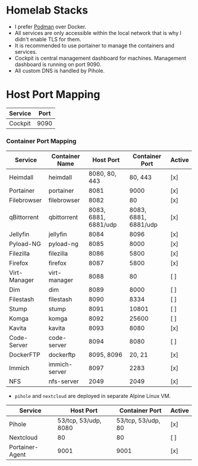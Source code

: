 # Homelab Stacks
- I prefer [Podman](https://podman.io) over Docker.
- All services are only accessible within the local network that is why I didn't enable TLS for them.
- It is recommended to use portainer to manage the containers and services.
- Cockpit is central management dashboard for machines. Management dashboard is running on port 9090.
- All custom DNS is handled by Pihole.

# Host Port Mapping
| Service           | Port                 |
|-------------------|----------------------|
| Cockpit           | 9090                 |

### Container Port Mapping
| Service           | Container Name | Host Port            | Container Port        | Active |
|-------------------|----------------|----------------------|-----------------------|--------|
| Heimdall          | heimdall       | 8080, 80, 443        | 80, 443               | [x]    |
| Portainer         | portainer      | 8081                 | 9000                  | [x]    |
| Filebrowser       | filebrowser    | 8082                 | 80                    | [x]    |
| qBittorrent       | qbittorrent    | 8083, 6881, 6881/udp | 8083, 6881, 6881/udp  | [x]    |
| Jellyfin          | jellyfin       | 8084                 | 8096                  | [x]    |
| Pyload-NG         | pyload-ng      | 8085                 | 8000                  | [x]    |
| Filezilla         | filezilla      | 8086                 | 5800                  | [x]    |
| Firefox           | firefox        | 8087                 | 5800                  | [x]    |
| Virt-Manager      | virt-manager   | 8088                 | 80                    | [ ]    |
| Dim               | dim            | 8089                 | 8000                  | [ ]    |
| Filestash         | filestash      | 8090                 | 8334                  | [ ]    |
| Stump             | stump          | 8091                 | 10801                 | [ ]    |
| Komga             | komga          | 8092                 | 25600                 | [ ]    |
| Kavita            | kavita         | 8093                 | 8080                  | [x]    |
| Code-Server       | code-server    | 8094                 | 8080                  | [ ]    |
| DockerFTP         | dockerftp      | 8095, 8096           | 20, 21                | [x]    |
| Immich            | immich-server  | 8097                 | 2283                  | [x]    |
| NFS               | nfs-server     | 2049                 | 2049                  | [x]    |

- `pihole` and `nextcloud` are deployed in separate Alpine Linux VM.

| Service           | Host Port            | Container Port        | Active |
|-------------------|----------------------|-----------------------|--------|
| Pihole            | 53/tcp, 53/udp, 8080 | 53/tcp, 53/udp, 80    | [x]    |
| Nextcloud         | 80                   | 80                    | [ ]    |
| Portainer-Agent   | 9001                 | 9001                  | [x]    |
